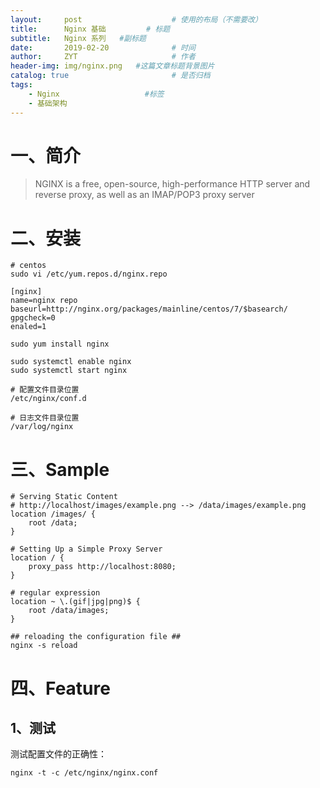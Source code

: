 ```yaml
---
layout:     post                    # 使用的布局（不需要改）
title:      Nginx 基础         # 标题 
subtitle:   Nginx 系列   #副标题
date:       2019-02-20              # 时间
author:     ZYT                     # 作者
header-img: img/nginx.png   #这篇文章标题背景图片
catalog: true                       # 是否归档
tags:
    - Nginx                   #标签
    - 基础架构
---
```


# 一、简介

> NGINX is a free, open-source, high-performance HTTP server and reverse proxy, as well as an IMAP/POP3 proxy server

# 二、安装

```
# centos
sudo vi /etc/yum.repos.d/nginx.repo

[nginx]
name=nginx repo
baseurl=http://nginx.org/packages/mainline/centos/7/$basearch/
gpgcheck=0
enaled=1

sudo yum install nginx

sudo systemctl enable nginx
sudo systemctl start nginx
```

```
# 配置文件目录位置
/etc/nginx/conf.d

# 日志文件目录位置
/var/log/nginx
```

# 三、Sample

```
# Serving Static Content
# http://localhost/images/example.png --> /data/images/example.png
location /images/ {
    root /data;
}

# Setting Up a Simple Proxy Server
location / {
    proxy_pass http://localhost:8080;
}

# regular expression
location ~ \.(gif|jpg|png)$ {
    root /data/images;
}

## reloading the configuration file ##
nginx -s reload
```

# 四、Feature

## 1、测试

测试配置文件的正确性：

```
nginx -t -c /etc/nginx/nginx.conf
```
